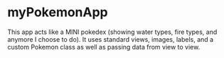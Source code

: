 # myPokemonApp
This app acts like a MINI pokedex (showing water types, fire types, and anymore I choose to do).  It uses standard views, images, labels, and a custom Pokemon class as well as passing data from view to view. 

